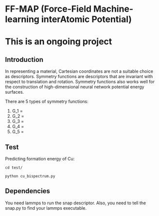 # FF-MAP (Force-Field Machine-learning interAtomic Potential)

# This is an ongoing project

## Introduction

In representing a material, Cartesian coordinates are not a suitable choice as descriptors. Symmetry functions are descriptors that are invariant with respect to translation and rotation. Symmetry functions also works well for the construction of high-dimensional neural network potential energy surfaces. 

There are 5 types of symmetry functions:
1. G_1 = 
2. G_2 = 
3. G_3 =
4. G_4 = 
5. G_5 =

## Test
Predicting formation energy of Cu:
```
cd test/
```
```
python cu_bispectrum.py
```

## Dependencies
You need lammps to run the snap descriptor.
Also, you need to tell the snap.py to find your lammps executable.
